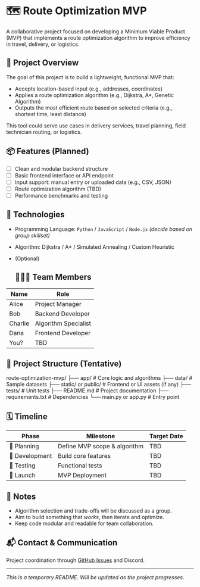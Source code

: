 # 🗺️ Route Optimization MVP

A collaborative project focused on developing a Minimum Viable Product (MVP) that implements a route optimization algorithm to improve efficiency in travel, delivery, or logistics.

## 🚀 Project Overview

The goal of this project is to build a lightweight, functional MVP that:
- Accepts location-based input (e.g., addresses, coordinates)
- Applies a route optimization algorithm (e.g., Dijkstra, A*, Genetic Algorithm)
- Outputs the most efficient route based on selected criteria (e.g., shortest time, least distance)

This tool could serve use cases in delivery services, travel planning, field technician routing, or logistics.

## 📦 Features (Planned)

- [ ] Clean and modular backend structure
- [ ] Basic frontend interface or API endpoint
- [ ] Input support: manual entry or uploaded data (e.g., CSV, JSON)
- [ ] Route optimization algorithm (TBD)
- [ ] Performance benchmarks and testing

## 🧠 Technologies

- Programming Language: `Python` / `JavaScript` / `Node.js` *(decide based on group skillset)*
- Algorithm: Dijkstra / A* / Simulated Annealing / Custom Heuristic
- (Optional)

  ## 🧑‍🤝‍🧑 Team Members

| Name            | Role                 |
|-----------------|----------------------|
| Alice           | Project Manager      |
| Bob             | Backend Developer    |
| Charlie         | Algorithm Specialist |
| Dana            | Frontend Developer   |
| You?            | TBD                  |

## 📁 Project Structure (Tentative)
route-optimization-mvp/
├── app/ # Core logic and algorithms
├── data/ # Sample datasets
├── static/ or public/ # Frontend or UI assets (if any)
├── tests/ # Unit tests
├── README.md # Project documentation
├── requirements.txt # Dependencies
└── main.py or app.py # Entry point

## 🗓️ Timeline

| Phase           | Milestone                    | Target Date |
|----------------|-------------------------------|-------------|
| 📌 Planning     | Define MVP scope & algorithm  | TBD         |
| 🔧 Development  | Build core features           | TBD         |
| 🧪 Testing       | Functional tests              | TBD         |
| 🚀 Launch        | MVP Deployment                | TBD         |

## 📝 Notes

- Algorithm selection and trade-offs will be discussed as a group.
- Aim to build something that *works*, then iterate and optimize.
- Keep code modular and readable for team collaboration.

## 📬 Contact & Communication

Project coordination through [GitHub Issues](https://github.com/) and Discord.

---

_This is a temporary README. Will be updated as the project progresses._
